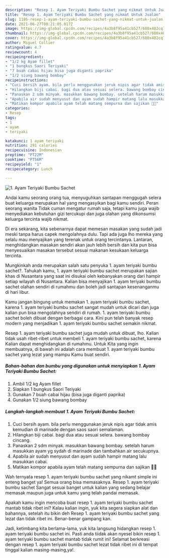 ```yaml
---
description: "Resep 1. Ayam Teriyaki Bumbu Sachet yang nikmat Untuk Jualan"
title: "Resep 1. Ayam Teriyaki Bumbu Sachet yang nikmat Untuk Jualan"
slug: 1186-resep-1-ayam-teriyaki-bumbu-sachet-yang-nikmat-untuk-jualan
date: 2021-06-27T00:21:05.017Z
image: https://img-global.cpcdn.com/recipes/4a3b8f95a41cb527/680x482cq70/1-ayam-teriyaki-bumbu-sachet-foto-resep-utama.jpg
thumbnail: https://img-global.cpcdn.com/recipes/4a3b8f95a41cb527/680x482cq70/1-ayam-teriyaki-bumbu-sachet-foto-resep-utama.jpg
cover: https://img-global.cpcdn.com/recipes/4a3b8f95a41cb527/680x482cq70/1-ayam-teriyaki-bumbu-sachet-foto-resep-utama.jpg
author: Miguel Collier
ratingvalue: 4.7
reviewcount: 4
recipeingredient:
- "1/2 kg Ayam fillet"
- "1 bungkus Saori Teriyaki"
- "7 buah cabai hijau bisa juga diganti paprika"
- "1/2 siung bawang bombay"
recipeinstructions:
- "Cuci bersih ayam. bila perlu menggunakan jeruk nipis agar tidak amis kemudian di marinade dengan saos saori semalaman."
- "Hilangkan biji cabai. bagi dua atau sesuai selera. bawang bombay cincang."
- "Panaskan 2 sdm minyak. masukkan bawang bombay. setelah harum masukkan ayam yg sydah di marinade dan tambahkan air secukupnya."
- "Apabila air sudah menyusut dan ayam sudah hampir matang lalu masukkan cabai."
- "Matikan kompor apabila ayam telah matang sempurna dan sajikan 👌🏽"
categories:
- Resep
tags:
- 1
- ayam
- teriyaki

katakunci: 1 ayam teriyaki 
nutrition: 291 calories
recipecuisine: Indonesian
preptime: "PT22M"
cooktime: "PT56M"
recipeyield: "1"
recipecategory: Lunch

---
```



![1. Ayam Teriyaki Bumbu Sachet](https://img-global.cpcdn.com/recipes/4a3b8f95a41cb527/680x482cq70/1-ayam-teriyaki-bumbu-sachet-foto-resep-utama.jpg)

Andai kamu seorang orang tua, menyuguhkan santapan menggugah selera buat keluarga merupakan hal yang mengasyikan bagi kamu sendiri. Peran seorang  wanita Tidak cuman mengatur rumah saja, tetapi kamu juga wajib menyediakan kebutuhan gizi tercukupi dan juga olahan yang dikonsumsi keluarga tercinta wajib nikmat.

Di era  sekarang, kita sebenarnya dapat memesan masakan yang sudah jadi meski tanpa harus capek mengolahnya dulu. Tapi ada juga lho mereka yang selalu mau menyajikan yang terenak untuk orang tercintanya. Lantaran, menghidangkan masakan sendiri akan jauh lebih bersih dan kita pun bisa menyesuaikan masakan tersebut sesuai makanan kesukaan keluarga tercinta. 



Mungkinkah anda merupakan salah satu penyuka 1. ayam teriyaki bumbu sachet?. Tahukah kamu, 1. ayam teriyaki bumbu sachet merupakan sajian khas di Nusantara yang saat ini disukai oleh kebanyakan orang dari hampir setiap wilayah di Nusantara. Kalian bisa menyajikan 1. ayam teriyaki bumbu sachet olahan sendiri di rumahmu dan boleh jadi santapan kesenanganmu di hari libur.

Kamu jangan bingung untuk memakan 1. ayam teriyaki bumbu sachet, karena 1. ayam teriyaki bumbu sachet sangat mudah untuk dicari dan juga kalian pun bisa mengolahnya sendiri di rumah. 1. ayam teriyaki bumbu sachet boleh dibuat dengan berbagai cara. Kini pun telah banyak resep modern yang menjadikan 1. ayam teriyaki bumbu sachet semakin nikmat.

Resep 1. ayam teriyaki bumbu sachet juga mudah untuk dibuat, lho. Kalian tidak usah ribet-ribet untuk membeli 1. ayam teriyaki bumbu sachet, karena Kalian dapat menghidangkan di rumahmu. Untuk Kita yang ingin membuatnya, di bawah ini adalah cara membuat 1. ayam teriyaki bumbu sachet yang lezat yang mampu Kamu buat sendiri.

<!--inarticleads1-->

##### Bahan-bahan dan bumbu yang digunakan untuk menyiapkan 1. Ayam Teriyaki Bumbu Sachet:

1. Ambil 1/2 kg Ayam fillet
1. Siapkan 1 bungkus Saori Teriyaki
1. Gunakan 7 buah cabai hijau (bisa juga diganti paprika)
1. Gunakan 1/2 siung bawang bombay




<!--inarticleads2-->

##### Langkah-langkah membuat 1. Ayam Teriyaki Bumbu Sachet:

1. Cuci bersih ayam. bila perlu menggunakan jeruk nipis agar tidak amis kemudian di marinade dengan saos saori semalaman.
1. Hilangkan biji cabai. bagi dua atau sesuai selera. bawang bombay cincang.
1. Panaskan 2 sdm minyak. masukkan bawang bombay. setelah harum masukkan ayam yg sydah di marinade dan tambahkan air secukupnya.
1. Apabila air sudah menyusut dan ayam sudah hampir matang lalu masukkan cabai.
1. Matikan kompor apabila ayam telah matang sempurna dan sajikan 👌🏽




Wah ternyata resep 1. ayam teriyaki bumbu sachet yang nikamt simple ini enteng banget ya! Semua orang bisa memasaknya. Resep 1. ayam teriyaki bumbu sachet Sangat sesuai banget untuk kalian yang sedang belajar memasak maupun juga untuk kamu yang telah pandai memasak.

Apakah kamu ingin mencoba buat resep 1. ayam teriyaki bumbu sachet mantab tidak ribet ini? Kalau kalian ingin, yuk kita segera siapkan alat dan bahannya, setelah itu bikin deh Resep 1. ayam teriyaki bumbu sachet yang lezat dan tidak ribet ini. Benar-benar gampang kan. 

Jadi, ketimbang kita berlama-lama, yuk kita langsung hidangkan resep 1. ayam teriyaki bumbu sachet ini. Pasti anda tiidak akan nyesel bikin resep 1. ayam teriyaki bumbu sachet mantab tidak rumit ini! Selamat berkreasi dengan resep 1. ayam teriyaki bumbu sachet lezat tidak ribet ini di tempat tinggal kalian masing-masing,ya!.

